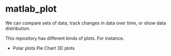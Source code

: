 # matlab_plot

We can compare sets of data, track changes in data over time, or show data distribution.

This repository has different kinds of plots. For instance.
* Polar plots
Pie Chart
3D plots
